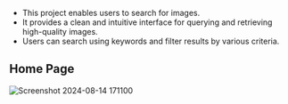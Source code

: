 - This project enables users to search for images.
- It provides a clean and intuitive interface for querying and retrieving high-quality images.
- Users can search using keywords and filter results by various criteria.
## Home Page
![Screenshot 2024-08-14 171100](https://github.com/user-attachments/assets/f2d8ba29-50cf-4df5-8df5-7b4e27ffbc4a)
